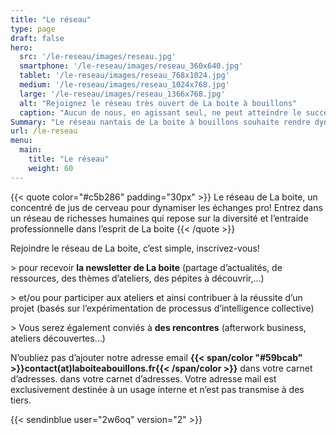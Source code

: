 ```yaml
---
title: "Le réseau"
type: page
draft: false
hero:
  src: '/le-reseau/images/reseau.jpg'
  smartphone: '/le-reseau/images/reseau_360x640.jpg'
  tablet: '/le-reseau/images/reseau_768x1024.jpg'
  medium: '/le-reseau/images/reseau_1024x768.jpg'
  large: '/le-reseau/images/reseau_1366x768.jpg'
  alt: "Rejoignez le réseau très ouvert de La boite à bouillons"
  caption: "Aucun de nous, en agissant seul, ne peut atteindre le succès – Nelson Mandela."
Summary: "Le réseau nantais de La boite à bouillons souhaite rendre dynamiques et conviviaux les échanges professionnels. Un réseau d'entraide et de partage de contacts, d'actualités nourrit par la diversité de ses membres. Un réseau nantais gratuit et ouvert à tous qui rime avec simplicité et ouverture d'esprit."
url: /le-reseau
menu:
  main:
    title: "Le réseau"
    weight: 60
---
```


{{< quote color="#c5b286" padding="30px" >}}
Le réseau de La boite, un concentré de jus de cerveau pour dynamiser les échanges pro! Entrez dans un réseau de richesses humaines qui repose sur la diversité et l’entraide professionnelle dans l’esprit de La boite
{{< /quote >}}

Rejoindre le réseau de La boite, c’est simple, inscrivez-vous!

\> pour recevoir **la newsletter de La boite** (partage d’actualités, de ressources, des thèmes d’ateliers, des pépites à découvrir,…)

\> et/ou pour participer aux ateliers et ainsi contribuer à la réussite d’un projet (basés sur l’expérimentation de processus d’intelligence collective)

\> Vous serez également conviés à **des rencontres** (afterwork business, ateliers découvertes&#8230;)

N’oubliez pas d’ajouter notre adresse email **{{< span/color "#59bcab" >}}contact(at)laboiteabouillons.fr{{< /span/color >}}** dans votre carnet d&rsquo;adresses. dans votre carnet d’adresses. Votre adresse mail est exclusivement destinée à un usage interne et n’est pas transmise à des tiers.

{{< sendinblue user="2w6oq" version="2" >}}
